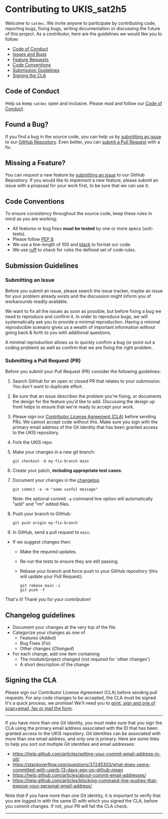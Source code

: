 # Contributing to UKIS_sat2h5

Welcome to `sat4ec`. We invite anyone to participate by contributing code, reporting bugs, fixing bugs, writing documentation or discussing the future of this project. As a contributor, here are the guidelines we would like you to follow:

 - [Code of Conduct](#coc)
 - [Issues and Bugs](#issue)
 - [Feature Requests](#feature)
 - [Code Conventions](#rules)
 - [Submission Guidelines](#submit)
 - [Signing the CLA](#cla)

## <a name="coc"></a> Code of Conduct
Help us keep `sat4ec` open and inclusive. Please read and follow our [Code of Conduct](CODE_OF_CONDUCT.md).

## <a name="issue"></a> Found a Bug?
If you find a bug in the source code, you can help us by
[submitting an issue](#submit-issue) to our [GitHub Repository](https://github.com/dlr-eoc/). Even better, you can
[submit a Pull Request](#submit-pr) with a fix.

## <a name="feature"></a> Missing a Feature?
You can *request* a new feature by [submitting an issue](#submit-issue) to our GitHub
Repository. If you would like to *implement* a new feature, please submit an issue with
a proposal for your work first, to be sure that we can use it.

## <a name="rules"></a> Code Conventions
To ensure consistency throughout the source code, keep these rules in mind as you are working:

* All features or bug fixes **must be tested** by one or more specs (unit-tests).
* Please follow [PEP 8](https://www.python.org/dev/peps/pep-0008/).
* We use a line-length of 100 and [black](https://github.com/psf/black) to format our code.
* We use [ruff](https://docs.astral.sh/ruff/) to check for rules the defined set of code rules.

## <a name="submit"></a> Submission Guidelines

### <a name="submit-issue"></a> Submitting an Issue

Before you submit an issue, please search the issue tracker, maybe an issue for your problem already exists and the discussion might inform you of workarounds readily available.

We want to fix all the issues as soon as possible, but before fixing a bug we need to reproduce and confirm it. In order to reproduce bugs, we will systematically ask you to provide a minimal reproduction. Having a minimal reproducible scenario gives us a wealth of important information without going back & forth to you with additional questions.

A minimal reproduction allows us to quickly confirm a bug (or point out a coding problem) as well as confirm that we are fixing the right problem.

### <a name="submit-pr"></a> Submitting a Pull Request (PR)
Before you submit your Pull Request (PR) consider the following guidelines:

1. Search GitHub for an open or closed PR that relates to your submission. You don't want to duplicate effort.
1. Be sure that an issue describes the problem you're fixing, or documents the design for the feature you'd like to add.
  Discussing the design up front helps to ensure that we're ready to accept your work.
1. Please sign our [Contributor License Agreement (CLA)](#cla) before sending PRs.
  We cannot accept code without this. Make sure you sign with the primary email address of the Git identity that has been granted access to the UKIS repository.
1. Fork the UKIS repo.
1. Make your changes in a new git branch:

     ```shell
     git checkout -b my-fix-branch main
     ```

1. Create your patch, **including appropriate test cases**.
1. Document your changes in the [changelog](CHANGELOG.rst).

     ```shell
     git commit -a -m "some useful message"
     ```
    Note: the optional commit `-a` command line option will automatically "add" and "rm" edited files.

1. Push your branch to GitHub:

    ```shell
    git push origin my-fix-branch
    ```

1. In GitHub, send a pull request to `main`.
* If we suggest changes then:
  * Make the required updates.
  * Re-run the tests to ensure they are still passing.
  * Rebase your branch and force push to your GitHub repository (this will update your Pull Request):

    ```shell
    git rebase main -i
    git push -f
    ```

That's it! Thank you for your contribution!


## <a name="changelogGuidelines"></a> Changelog guidelines

 - Document your changes at the very top of the file.
 - Categorize your changes as one of
   - Features (*Added*)
   - Bug Fixes (*Fix*)
   - Other changes (*Changed*)
 - For each change, add one item containing
   - The module/project changed (not required for 'other changes')
   - A short description of the change


## <a name="cla"></a> Signing the CLA

Please sign our Contributor License Agreement (CLA) before sending pull requests. For any code
changes to be accepted, the CLA must be signed. It's a quick process, we promise! We'll need you to
  [print, sign and one of scan+email, fax or mail the form](DLR_Individual_Contributor_License_Agreement.pdf).

<hr>

  If you have more than one Git identity, you must make sure that you sign the CLA using the primary email address associated with the ID that has been granted access to the UKIS repository. Git identities can be associated with more than one email address, and only one is primary. Here are some links to help you sort out multiple Git identities and email addresses:

  * https://help.github.com/articles/setting-your-commit-email-address-in-git/
  * https://stackoverflow.com/questions/37245303/what-does-usera-committed-with-userb-13-days-ago-on-github-mean
  * https://help.github.com/articles/about-commit-email-addresses/
  * https://help.github.com/articles/blocking-command-line-pushes-that-expose-your-personal-email-address/

  Note that if you have more than one Git identity, it is important to verify that you are logged in with the same ID with which you signed the CLA, before you commit changes. If not, your PR will fail the CLA check.

<hr>

